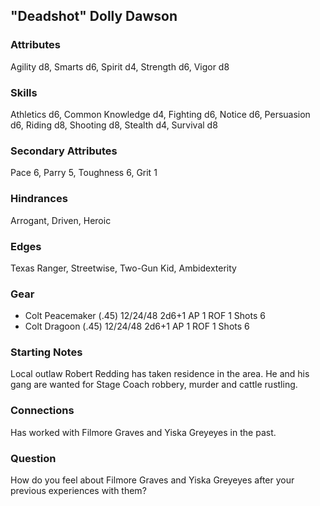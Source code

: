 ## "Deadshot" Dolly Dawson

### Attributes
Agility d8, Smarts d6, Spirit d4, Strength d6, Vigor d8

### Skills
Athletics d6, Common Knowledge d4, Fighting d6, Notice d6, Persuasion d6, Riding d8, Shooting d8, Stealth d4, Survival d8

### Secondary Attributes
Pace 6, Parry 5, Toughness 6, Grit 1

### Hindrances
Arrogant, Driven, Heroic

### Edges
Texas Ranger, Streetwise, Two-Gun Kid, Ambidexterity

### Gear
* Colt Peacemaker (.45) 12/24/48 2d6+1 AP 1 ROF 1 Shots 6
* Colt Dragoon (.45) 12/24/48 2d6+1 AP 1 ROF 1 Shots 6

### Starting Notes

Local outlaw Robert Redding has taken residence in the area. He and his gang are wanted for Stage Coach robbery, murder and cattle rustling.

### Connections

Has worked with Filmore Graves and Yiska Greyeyes in the past.

### Question

How do you feel about Filmore Graves and Yiska Greyeyes after your previous experiences with them?